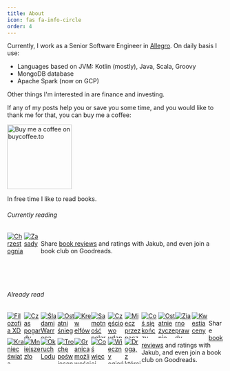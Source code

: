 ```yaml
---
title: About
icon: fas fa-info-circle
order: 4
---
```


Currently, I work as a Senior Software Engineer in [Allegro](https://allegro.pl).
On daily basis I use:
- Languages based on JVM: Kotlin (mostly), Java, Scala, Groovy
- MongoDB database
- Apache Spark (now on GCP)

Other things I'm interested in are finance and investing.

If any of my posts help you or save you some time, and you would like to thank me for that, you can buy me a coffee:

<a href="https://buycoffee.to/jakubpradzynski" target="_blank"><img src="https://buycoffee.to/btn/buycoffeeto-btn-primary-outline.svg" style="width: 150px" alt="Buy me a coffee on buycoffee.to"></a>

In free time I like to read books.

###### Currently reading
<style type="text/css" media="screen"> .gr_grid_container { /* customize grid container div here. eg: width: 500px; */ } .gr_grid_book_container { /* customize book cover container div here */ float: left; width: 39px; height: 60px; padding: 0px 0px; overflow: hidden; } </style> <div id="gr_grid_widget_1658234456"> <!-- Show static html as a placeholder in case js is not enabled - javascript include will override this if things work --> <div class="gr_grid_container"> <div class="gr_grid_book_container"><a title="Chrzest ognia (Saga o Wiedźminie, #3)" rel="nofollow" href="https://www.goodreads.com/book/show/1876770.Chrzest_ognia"><img alt="Chrzest ognia" border="0" src="https://i.gr-assets.com/images/S/compressed.photo.goodreads.com/books/1227447656l/1876770._SY75_.jpg" /></a></div> <div class="gr_grid_book_container"><a title="Zasady" rel="nofollow" href="https://www.goodreads.com/book/show/52163477-zasady"><img alt="Zasady" border="0" src="https://i.gr-assets.com/images/S/compressed.photo.goodreads.com/books/1569928697l/52163477._SX50_SY75_.jpg" /></a></div> <noscript><br/>Share <a rel="nofollow" href="/">book reviews</a> and ratings with Jakub, and even join a book club on Goodreads.</noscript> </div> </div> <script src="https://www.goodreads.com/review/grid_widget/124726484.Currently%20reading?cover_size=small&hide_link=true&hide_title=true&num_books=200&order=a&shelf=currently-reading&sort=date_started&widget_id=1658234456" type="text/javascript" charset="utf-8"></script>

<br><br><br>

###### Already read
<style type="text/css" media="screen"> .gr_grid_container { /* customize grid container div here. eg: width: 500px; */ } .gr_grid_book_container { /* customize book cover container div here */ float: left; width: 39px; height: 60px; padding: 0px 0px; overflow: hidden; } </style> <div id="gr_grid_widget_1658234238"> <!-- Show static html as a placeholder in case js is not enabled - javascript include will override this if things work --> <div class="gr_grid_container"> <div class="gr_grid_book_container"><a title="Filozofia XD" rel="nofollow" href="https://www.goodreads.com/book/show/56130986-filozofia-xd"><img alt="Filozofia XD" border="0" src="https://i.gr-assets.com/images/S/compressed.photo.goodreads.com/books/1606849907l/56130986._SX50_.jpg" /></a></div> <div class="gr_grid_book_container"><a title="Czas pogardy (Saga o Wiedźminie, #2)" rel="nofollow" href="https://www.goodreads.com/book/show/68453.Czas_pogardy"><img alt="Czas pogardy" border="0" src="https://i.gr-assets.com/images/S/compressed.photo.goodreads.com/books/1208555368l/68453._SY75_.jpg" /></a></div> <div class="gr_grid_book_container"><a title="Śladami Warrena Buffetta" rel="nofollow" href="https://www.goodreads.com/book/show/48562670-ladami-warrena-buffetta"><img alt="Śladami Warrena Buffetta" border="0" src="https://i.gr-assets.com/images/S/compressed.photo.goodreads.com/books/1571837809l/48562670._SX50_.jpg" /></a></div> <div class="gr_grid_book_container"><a title="Ostatni śnieg" rel="nofollow" href="https://www.goodreads.com/book/show/60850425-ostatni-nieg"><img alt="Ostatni śnieg" border="0" src="https://i.gr-assets.com/images/S/compressed.photo.goodreads.com/books/1650453183l/60850425._SY75_.jpg" /></a></div> <div class="gr_grid_book_container"><a title="Krew elfów (Saga o Wiedźminie, #1)" rel="nofollow" href="https://www.goodreads.com/book/show/68458.Krew_elf_w"><img alt="Krew elfów" border="0" src="https://i.gr-assets.com/images/S/compressed.photo.goodreads.com/books/1227447452l/68458._SY75_.jpg" /></a></div> <div class="gr_grid_book_container"><a title="Samotność polarnika" rel="nofollow" href="https://www.goodreads.com/book/show/59578120-samotno-polarnika"><img alt="Samotność polarnika" border="0" src="https://i.gr-assets.com/images/S/compressed.photo.goodreads.com/books/1636470984l/59578120._SY75_.jpg" /></a></div> <div class="gr_grid_book_container"><a title="Częściowo udane samobójstwo" rel="nofollow" href="https://www.goodreads.com/book/show/60230802-cz-ciowo-udane-samob-jstwo"><img alt="Częściowo udane samobójstwo" border="0" src="https://i.gr-assets.com/images/S/compressed.photo.goodreads.com/books/1643384447l/60230802._SX50_.jpg" /></a></div> <div class="gr_grid_book_container"><a title="Miecz przeznaczenia (Saga o Wiedźminie #2 part 5 of 6)" rel="nofollow" href="https://www.goodreads.com/book/show/37977866-miecz-przeznaczenia"><img alt="Miecz przeznaczenia" border="0" src="https://i.gr-assets.com/images/S/compressed.photo.goodreads.com/books/1516134047l/37977866._SX50_.jpg" /></a></div> <div class="gr_grid_book_container"><a title="Coś się kończy, coś się zaczyna" rel="nofollow" href="https://www.goodreads.com/book/show/1876829.Co_si_ko_czy_co_si_zaczyna"><img alt="Coś się kończy, coś się zaczyna" border="0" src="https://i.gr-assets.com/images/S/compressed.photo.goodreads.com/books/1334739519l/1876829._SY75_.jpg" /></a></div> <div class="gr_grid_book_container"><a title="Ostatnie życzenie" rel="nofollow" href="https://www.goodreads.com/book/show/36376113-ostatnie-yczenie"><img alt="Ostatnie życzenie" border="0" src="https://i.gr-assets.com/images/S/compressed.photo.goodreads.com/books/1507485818l/36376113._SX50_.jpg" /></a></div> <div class="gr_grid_book_container"><a title="Ziarno prawdy" rel="nofollow" href="https://www.goodreads.com/book/show/36376092-ziarno-prawdy"><img alt="Ziarno prawdy" border="0" src="https://i.gr-assets.com/images/S/compressed.photo.goodreads.com/books/1507485444l/36376092._SX50_.jpg" /></a></div> <div class="gr_grid_book_container"><a title="Kwestia ceny" rel="nofollow" href="https://www.goodreads.com/book/show/36376103-kwestia-ceny"><img alt="Kwestia ceny" border="0" src="https://i.gr-assets.com/images/S/compressed.photo.goodreads.com/books/1507485638l/36376103._SX50_.jpg" /></a></div> <div class="gr_grid_book_container"><a title="Kraniec świata" rel="nofollow" href="https://www.goodreads.com/book/show/36376106-kraniec-wiata"><img alt="Kraniec świata" border="0" src="https://i.gr-assets.com/images/S/compressed.photo.goodreads.com/books/1507485735l/36376106._SX50_.jpg" /></a></div> <div class="gr_grid_book_container"><a title="Mniejsze zło" rel="nofollow" href="https://www.goodreads.com/book/show/36376100-mniejsze-z-o"><img alt="Mniejsze zło" border="0" src="https://i.gr-assets.com/images/S/compressed.photo.goodreads.com/books/1507485547l/36376100._SX50_.jpg" /></a></div> <div class="gr_grid_book_container"><a title="Okruch Lodu" rel="nofollow" href="https://www.goodreads.com/book/show/36809046-okruch-lodu"><img alt="Okruch Lodu" border="0" src="https://i.gr-assets.com/images/S/compressed.photo.goodreads.com/books/1512321924l/36809046._SX50_.jpg" /></a></div> <div class="gr_grid_book_container"><a title="Trochę poświęcenia" rel="nofollow" href="https://www.goodreads.com/book/show/31329674-troch-po-wi-cenia"><img alt="Trochę poświęcenia" border="0" src="https://s.gr-assets.com/assets/nophoto/book/50x75-a91bf249278a81aabab721ef782c4a74.png" /></a></div> <div class="gr_grid_book_container"><a title="Granica możliwości" rel="nofollow" href="https://www.goodreads.com/book/show/36641827-granica-mo-liwo-ci"><img alt="Granica możliwości" border="0" src="https://i.gr-assets.com/images/S/compressed.photo.goodreads.com/books/1511362698l/36641827._SX50_.jpg" /></a></div> <div class="gr_grid_book_container"><a title="Coś więcej (Saga o Wiedźminie #2 part 6 of 6)" rel="nofollow" href="https://www.goodreads.com/book/show/38313342-co-wi-cej"><img alt="Coś więcej" border="0" src="https://i.gr-assets.com/images/S/compressed.photo.goodreads.com/books/1517416900l/38313342._SX50_.jpg" /></a></div> <div class="gr_grid_book_container"><a title="Wieczny ogień" rel="nofollow" href="https://www.goodreads.com/book/show/31327830-wieczny-ogie"><img alt="Wieczny ogień" border="0" src="https://s.gr-assets.com/assets/nophoto/book/50x75-a91bf249278a81aabab721ef782c4a74.png" /></a></div> <div class="gr_grid_book_container"><a title="Droga, z której się nie wraca" rel="nofollow" href="https://www.goodreads.com/book/show/38915515-droga-z-kt-rej-si-nie-wraca"><img alt="Droga, z której się nie wraca" border="0" src="https://i.gr-assets.com/images/S/compressed.photo.goodreads.com/books/1520072793l/38915515._SX50_.jpg" /></a></div> <noscript><br/>Share <a rel="nofollow" href="/">book reviews</a> and ratings with Jakub, and even join a book club on Goodreads.</noscript> </div> </div> <script src="https://www.goodreads.com/review/grid_widget/124726484.Jakub's%20bookshelf:%20read?cover_size=small&hide_link=true&hide_title=true&num_books=200&order=d&shelf=read&sort=date_read&widget_id=1658234238" type="text/javascript" charset="utf-8"></script>
